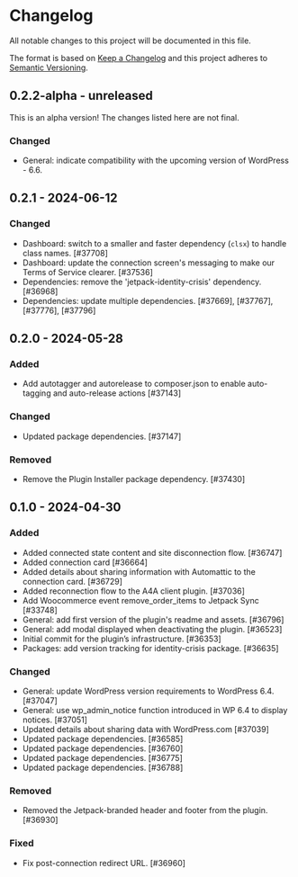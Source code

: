# Changelog

All notable changes to this project will be documented in this file.

The format is based on [Keep a Changelog](https://keepachangelog.com/en/1.0.0/)
and this project adheres to [Semantic Versioning](https://semver.org/spec/v2.0.0.html).

## 0.2.2-alpha - unreleased

This is an alpha version! The changes listed here are not final.

### Changed
- General: indicate compatibility with the upcoming version of WordPress - 6.6.

## 0.2.1 - 2024-06-12
### Changed
- Dashboard: switch to a smaller and faster dependency (`clsx`) to handle class names. [#37708]
- Dashboard: update the connection screen's messaging to make our Terms of Service clearer. [#37536]
- Dependencies: remove the 'jetpack-identity-crisis' dependency. [#36968]
- Dependencies: update multiple dependencies. [#37669], [#37767], [#37776], [#37796]

## 0.2.0 - 2024-05-28
### Added
- Add autotagger and autorelease to composer.json to enable auto-tagging and auto-release actions [#37143]

### Changed
- Updated package dependencies. [#37147]

### Removed
- Remove the Plugin Installer package dependency. [#37430]

## 0.1.0 - 2024-04-30
### Added
- Added connected state content and site disconnection flow. [#36747]
- Added connection card [#36664]
- Added details about sharing information with Automattic to the connection card. [#36729]
- Added reconnection flow to the A4A client plugin. [#37036]
- Add Woocommerce event remove_order_items to Jetpack Sync [#33748]
- General: add first version of the plugin's readme and assets. [#36796]
- General: add modal displayed when deactivating the plugin. [#36523]
- Initial commit for the plugin’s infrastructure. [#36353]
- Packages: add version tracking for identity-crisis package. [#36635]

### Changed
- General: update WordPress version requirements to WordPress 6.4. [#37047]
- General: use wp_admin_notice function introduced in WP 6.4 to display notices. [#37051]
- Updated details about sharing data with WordPress.com [#37039]
- Updated package dependencies. [#36585]
- Updated package dependencies. [#36760]
- Updated package dependencies. [#36775]
- Updated package dependencies. [#36788]

### Removed
- Removed the Jetpack-branded header and footer from the plugin. [#36930]

### Fixed
- Fix post-connection redirect URL. [#36960]
